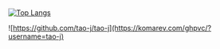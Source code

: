 ### 
[![Top Langs](https://github-readme-stats.vercel.app/api/top-langs/?username=tao-j&layout=compact&langs_count=10)](https://github.com/tao-j)

![https://github.com/tao-j/tao-j](https://komarev.com/ghpvc/?username=tao-j)
